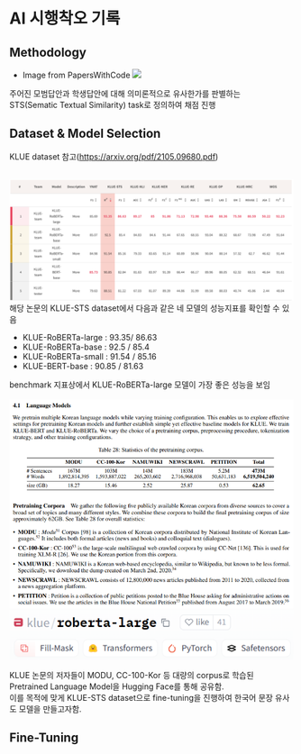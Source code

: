 # AI 시행착오 기록

## Methodology
- Image from PapersWithCode
<img src="https://production-media.paperswithcode.com/thumbnails/task/task-0000000398-44035c5e.jpg"/><br>


주어진 모범답안과 학생답안에 대해 의미론적으로 유사한가를 판별하는<BR>
STS(Sematic Textual Similarity) task로 정의하여 채점 진행

## Dataset & Model Selection 
KLUE dataset 참고(https://arxiv.org/pdf/2105.09680.pdf)<br><br>

<img src="img/model_benchmark.png"/>
해당 논문의 KLUE-STS dataset에서 다음과 같은 네 모델의 성능지표를 확인할 수 있음 <br>

- KLUE-RoBERTa-large : 93.35/ 86.63
- KLUE-RoBERTa-base : 92.5 / 85.4
- KLUE-RoBERTa-small : 91.54 / 85.16
- KLUE-BERT-base : 90.85 / 81.63

benchmark 지표상에서 KLUE-RoBERTa-large 모델이 가장 좋은 성능을 보임
<br><br>
<img src="img/PLM.png">
<img src="img/hugging.png">

KLUE 논문의 저자들이 MODU, CC-100-Kor 등 대량의 corpus로 학습된 Pretrained Language Model을 Hugging Face를 통해 공유함. <br>
이를 목적에 맞게 KLUE-STS dataset으로 fine-tuning을 진행하여 한국어 문장 유사도 모델을 만들고자함.

## Fine-Tuning
